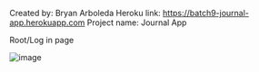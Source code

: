 Created by: Bryan Arboleda
Heroku link: https://batch9-journal-app.herokuapp.com
Project name: Journal App

Root/Log in page

![image](https://user-images.githubusercontent.com/80822041/132270401-464436af-faac-4fbd-9839-0b66ed514dd0.png)




